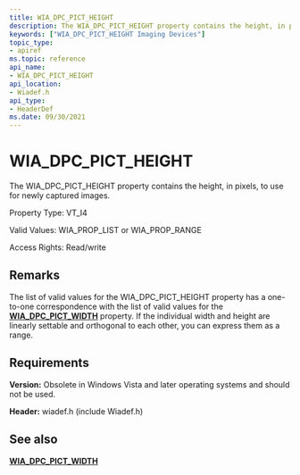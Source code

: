 ```yaml
---
title: WIA_DPC_PICT_HEIGHT
description: The WIA_DPC_PICT_HEIGHT property contains the height, in pixels, to use for newly captured images.
keywords: ["WIA_DPC_PICT_HEIGHT Imaging Devices"]
topic_type:
- apiref
ms.topic: reference
api_name:
- WIA_DPC_PICT_HEIGHT
api_location:
- Wiadef.h
api_type:
- HeaderDef
ms.date: 09/30/2021
---
```


# WIA_DPC_PICT_HEIGHT

The WIA_DPC_PICT_HEIGHT property contains the height, in pixels, to use for newly captured images.

Property Type: VT_I4

Valid Values: WIA_PROP_LIST or WIA_PROP_RANGE

Access Rights: Read/write

## Remarks

The list of valid values for the WIA_DPC_PICT_HEIGHT property has a one-to-one correspondence with the list of valid values for the [**WIA_DPC_PICT_WIDTH**](wia-dpc-pict-width.md) property. If the individual width and height are linearly settable and orthogonal to each other, you can express them as a range.

## Requirements

**Version:** Obsolete in Windows Vista and later operating systems and should not be used.

**Header:** wiadef.h (include Wiadef.h)

## See also

[**WIA_DPC_PICT_WIDTH**](wia-dpc-pict-width.md)
